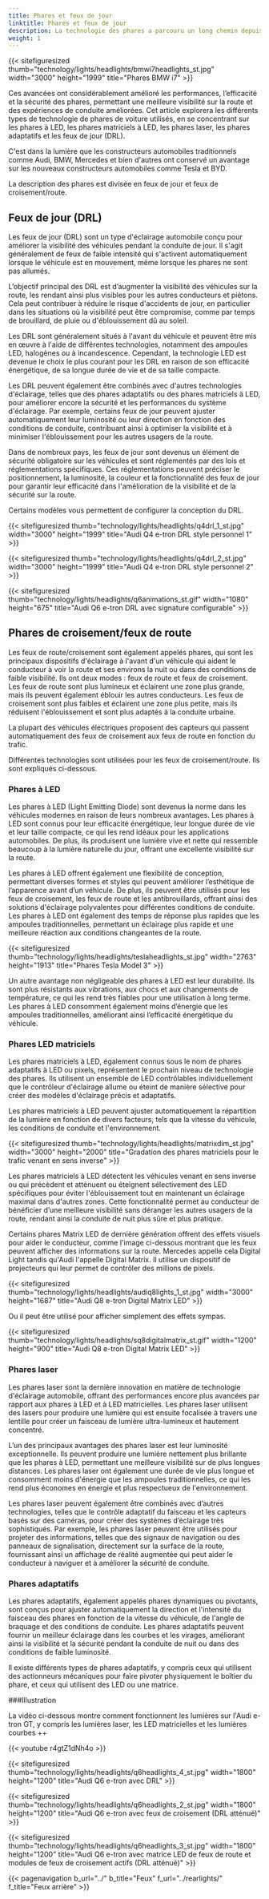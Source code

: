 ```yaml
---
title: Phares et feux de jour
linktitle: Phares et feux de jour
description: La technologie des phares a parcouru un long chemin depuis les débuts de l'éclairage automobile, évoluant des ampoules à incandescence de base aux phares sophistiqués à LED, à LED matricielles et aux phares laser.
weight: 1
---
```

<!-- markdownlint-disable MD033 -->

{{< sitefiguresized thumb="technology/lights/headlights/bmwi7headlights_st.jpg" width="3000" height="1999" title="Phares BMW i7" >}}

Ces avancées ont considérablement amélioré les performances, l’efficacité et la sécurité des phares, permettant une meilleure visibilité sur la route et des expériences de conduite améliorées. Cet article explorera les différents types de technologie de phares de voiture utilisés, en se concentrant sur les phares à LED, les phares matriciels à LED, les phares laser, les phares adaptatifs et les feux de jour (DRL).

C'est dans la lumière que les constructeurs automobiles traditionnels comme Audi, BMW, Mercedes et bien d'autres ont conservé un avantage sur les nouveaux constructeurs automobiles comme Tesla et BYD.

La description des phares est divisée en feux de jour et feux de croisement/route.

## Feux de jour (DRL)

Les feux de jour (DRL) sont un type d'éclairage automobile conçu pour améliorer la visibilité des véhicules pendant la conduite de jour. Il s'agit généralement de feux de faible intensité qui s'activent automatiquement lorsque le véhicule est en mouvement, même lorsque les phares ne sont pas allumés.

L’objectif principal des DRL est d’augmenter la visibilité des véhicules sur la route, les rendant ainsi plus visibles pour les autres conducteurs et piétons. Cela peut contribuer à réduire le risque d'accidents de jour, en particulier dans les situations où la visibilité peut être compromise, comme par temps de brouillard, de pluie ou d'éblouissement dû au soleil.

Les DRL sont généralement situés à l'avant du véhicule et peuvent être mis en œuvre à l'aide de différentes technologies, notamment des ampoules LED, halogènes ou à incandescence. Cependant, la technologie LED est devenue le choix le plus courant pour les DRL en raison de son efficacité énergétique, de sa longue durée de vie et de sa taille compacte.

Les DRL peuvent également être combinés avec d'autres technologies d'éclairage, telles que des phares adaptatifs ou des phares matriciels à LED, pour améliorer encore la sécurité et les performances du système d'éclairage. Par exemple, certains feux de jour peuvent ajuster automatiquement leur luminosité ou leur direction en fonction des conditions de conduite, contribuant ainsi à optimiser la visibilité et à minimiser l'éblouissement pour les autres usagers de la route.

Dans de nombreux pays, les feux de jour sont devenus un élément de sécurité obligatoire sur les véhicules et sont réglementés par des lois et réglementations spécifiques. Ces réglementations peuvent préciser le positionnement, la luminosité, la couleur et la fonctionnalité des feux de jour pour garantir leur efficacité dans l'amélioration de la visibilité et de la sécurité sur la route.

Certains modèles vous permettent de configurer la conception du DRL.

{{< sitefiguresized thumb="technology/lights/headlights/q4drl_1_st.jpg" width="3000" height="1999" title="Audi Q4 e-tron DRL style personnel 1" >}}

{{< sitefiguresized thumb="technology/lights/headlights/q4drl_2_st.jpg" width="3000" height="1999" title="Audi Q4 e-tron DRL style personnel 2" >}}

{{< sitefiguresized thumb="technology/lights/headlights/q6animations_st.gif" width="1080" height="675" title="Audi Q6 e-tron DRL avec signature configurable" >}}

## Phares de croisement/feux de route

Les feux de route/croisement sont également appelés phares, qui sont les principaux dispositifs d'éclairage à l'avant d'un véhicule qui aident le conducteur à voir la route et ses environs la nuit ou dans des conditions de faible visibilité. Ils ont deux modes : feux de route et feux de croisement. Les feux de route sont plus lumineux et éclairent une zone plus grande, mais ils peuvent également éblouir les autres conducteurs. Les feux de croisement sont plus faibles et éclairent une zone plus petite, mais ils réduisent l'éblouissement et sont plus adaptés à la conduite urbaine.

La plupart des véhicules électriques proposent des capteurs qui passent automatiquement des feux de croisement aux feux de route en fonction du trafic.

Différentes technologies sont utilisées pour les feux de croisement/route. Ils sont expliqués ci-dessous.

### Phares à LED

Les phares à LED (Light Emitting Diode) sont devenus la norme dans les véhicules modernes en raison de leurs nombreux avantages. Les phares à LED sont connus pour leur efficacité énergétique, leur longue durée de vie et leur taille compacte, ce qui les rend idéaux pour les applications automobiles. De plus, ils produisent une lumière vive et nette qui ressemble beaucoup à la lumière naturelle du jour, offrant une excellente visibilité sur la route.

Les phares à LED offrent également une flexibilité de conception, permettant diverses formes et styles qui peuvent améliorer l’esthétique de l’apparence avant d’un véhicule. De plus, ils peuvent être utilisés pour les feux de croisement, les feux de route et les antibrouillards, offrant ainsi des solutions d'éclairage polyvalentes pour différentes conditions de conduite. Les phares à LED ont également des temps de réponse plus rapides que les ampoules traditionnelles, permettant un éclairage plus rapide et une meilleure réaction aux conditions changeantes de la route.

{{< sitefiguresized thumb="technology/lights/headlights/teslaheadlights_st.jpg" width="2763" height="1913" title="Phares Tesla Model 3" >}}

Un autre avantage non négligeable des phares à LED est leur durabilité. Ils sont plus résistants aux vibrations, aux chocs et aux changements de température, ce qui les rend très fiables pour une utilisation à long terme. Les phares à LED consomment également moins d’énergie que les ampoules traditionnelles, améliorant ainsi l’efficacité énergétique du véhicule.

### Phares LED matriciels

Les phares matriciels à LED, également connus sous le nom de phares adaptatifs à LED ou pixels, représentent le prochain niveau de technologie des phares. Ils utilisent un ensemble de LED contrôlables individuellement que le contrôleur d'éclairage allume ou éteint de manière sélective pour créer des modèles d'éclairage précis et adaptatifs.

Les phares matriciels à LED peuvent ajuster automatiquement la répartition de la lumière en fonction de divers facteurs, tels que la vitesse du véhicule, les conditions de conduite et l'environnement.

{{< sitefiguresized thumb="technology/lights/headlights/matrixdim_st.jpg" width="3000" height="2000" title="Gradation des phares matriciels pour le trafic venant en sens inverse" >}}

Les phares matriciels à LED détectent les véhicules venant en sens inverse ou qui précèdent et atténuent ou éteignent sélectivement des LED spécifiques pour éviter l'éblouissement tout en maintenant un éclairage maximal dans d'autres zones. Cette fonctionnalité permet au conducteur de bénéficier d’une meilleure visibilité sans déranger les autres usagers de la route, rendant ainsi la conduite de nuit plus sûre et plus pratique.

Certains phares Matrix LED de dernière génération offrent des effets visuels pour aider le conducteur, comme l'image ci-dessous montrant que les feux peuvent afficher des informations sur la route. Mercedes appelle cela Digital Light tandis qu'Audi l'appelle Digital Matrix. Il utilise un dispositif de projecteurs qui leur permet de contrôler des millions de pixels.

{{< sitefiguresized thumb="technology/lights/headlights/audiq8lights_1_st.jpg" width="3000" height="1687" title="Audi Q8 e-tron Digital Matrix LED" >}}

Ou il peut être utilisé pour afficher simplement des effets sympas.

{{< sitefiguresized thumb="technology/lights/headlights/sq8digitalmatrix_st.gif" width="1200" height="900" title="Audi Q8 e-tron Digital Matrix LED" >}}

### Phares laser

Les phares laser sont la dernière innovation en matière de technologie d'éclairage automobile, offrant des performances encore plus avancées par rapport aux phares à LED et à LED matricielles. Les phares laser utilisent des lasers pour produire une lumière qui est ensuite focalisée à travers une lentille pour créer un faisceau de lumière ultra-lumineux et hautement concentré.

L’un des principaux avantages des phares laser est leur luminosité exceptionnelle. Ils peuvent produire une lumière nettement plus brillante que les phares à LED, permettant une meilleure visibilité sur de plus longues distances. Les phares laser ont également une durée de vie plus longue et consomment moins d'énergie que les ampoules traditionnelles, ce qui les rend plus économes en énergie et plus respectueux de l'environnement.

Les phares laser peuvent également être combinés avec d’autres technologies, telles que le contrôle adaptatif du faisceau et les capteurs basés sur des caméras, pour créer des systèmes d’éclairage très sophistiqués. Par exemple, les phares laser peuvent être utilisés pour projeter des informations, telles que des signaux de navigation ou des panneaux de signalisation, directement sur la surface de la route, fournissant ainsi un affichage de réalité augmentée qui peut aider le conducteur à naviguer et à améliorer la sécurité de conduite.

### Phares adaptatifs

Les phares adaptatifs, également appelés phares dynamiques ou pivotants, sont conçus pour ajuster automatiquement la direction et l'intensité du faisceau des phares en fonction de la vitesse du véhicule, de l'angle de braquage et des conditions de conduite. Les phares adaptatifs peuvent fournir un meilleur éclairage dans les courbes et les virages, améliorant ainsi la visibilité et la sécurité pendant la conduite de nuit ou dans des conditions de faible luminosité.

Il existe différents types de phares adaptatifs, y compris ceux qui utilisent des actionneurs mécaniques pour faire pivoter physiquement le boîtier du phare, et ceux qui utilisent des LED ou une matrice.

###Illustration

La vidéo ci-dessous montre comment fonctionnent les lumières sur l'Audi e-tron GT, y compris les lumières laser, les LED matricielles et les lumières courbes ++

{{< youtube r4gtZ1dNh4o >}}

{{< sitefiguresized thumb="technology/lights/headlights/q6headlights_4_st.jpg" width="1800" height="1200" title="Audi Q6 e-tron avec DRL" >}}

{{< sitefiguresized thumb="technology/lights/headlights/q6headlights_2_st.jpg" width="1800" height="1200" title="Audi Q6 e-tron avec feux de croisement (DRL atténué)" >}}

{{< sitefiguresized thumb="technology/lights/headlights/q6headlights_3_st.jpg" width="1800" height="1200" title="Audi Q6 e-tron avec matrice LED de feux de route et modules de feux de croisement actifs (DRL atténué)" >}}

{{< pagenavigation b_url="../" b_title="Feux" f_url="../rearlights/" f_title="Feux arrière" >}}